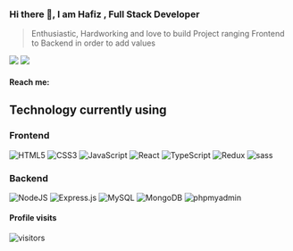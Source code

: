 ### Hi there 👋, I am Hafiz , Full Stack Developer 

> Enthusiastic, Hardworking and love to build Project ranging Frontend to Backend in order to add values

<div>
  <img src="https://github-readme-stats.vercel.app/api?username=hafizkh&show_icons=true&theme=radical"/>
  <img  src="https://github-readme-stats.vercel.app/api/top-langs/?username=hafizkh&layout=compact"/>
</div>

#### Reach me:

## Technology currently using

### Frontend

<div>
  <img  alt="HTML5" src="https://img.shields.io/badge/html5-%23E34F26.svg?style=for-the-badge&logo=html5&logoColor=white"/>
  <img  alt="CSS3" src="https://img.shields.io/badge/css3-%231572B6.svg?style=for-the-badge&logo=css3&logoColor=white"/>
  <img  alt="JavaScript" src="https://img.shields.io/badge/javascript-%23323330.svg?style=for-the-badge&logo=javascript&logoColor=%23F7DF1E"/>
  <img  alt="React" src="https://img.shields.io/badge/react-%2320232a.svg?style=for-the-badge&logo=react&logoColor=%2361DAFB"/>
  <img  alt="TypeScript" src="https://img.shields.io/badge/typescript-%2320232a.svg?style=for-the-badge&logo=typescript&logoColor=%2361DAFB"/>
  <img  alt="Redux" src="https://img.shields.io/badge/redux-%23593d88.svg?style=for-the-badge&logo=redux&logoColor=white"/>  
  <img  alt="sass" src="https://img.shields.io/badge/sass-%23593d88.svg?style=for-the-badge&logo=sass&logoColor=white"/>  
</div>

### Backend

<div>
  <img  alt="NodeJS" src="https://img.shields.io/badge/node.js-%2343853D.svg?style=for-the-badge&logo=node-dot-js&logoColor=white"/>
  <img  alt="Express.js" src="https://img.shields.io/badge/express.js-%23404d59.svg?style=for-the-badge&logo=express&logoColor=%2361DAFB"/>
  <img  alt="MySQL" src="https://img.shields.io/badge/mysql-%2300f.svg?style=for-the-badge&logo=mysql&logoColor=white"/>
  <img  alt="MongoDB" src ="https://img.shields.io/badge/MongoDB-%234ea94b.svg?style=for-the-badge&logo=mongodb&logoColor=white"/>
  <img  alt="phpmyadmin" src ="https://img.shields.io/badge/phpmyadmin-%234ea94b.svg?style=for-the-badge&logo=phpmyadmin&logoColor=white"/>
 
</div>

#### Profile visits
![visitors](https://visitor-badge.glitch.me/badge?page_id=hafizkh.hafizkh&left_color=green&right_color=blue)

<br />